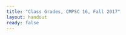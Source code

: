 ```yaml
---
title: "Class Grades, CMPSC 16, Fall 2017"
layout: handout
ready: false
---
```

<h2>
<!---
[Click here for the class grades.](https://www.cs.ucsb.edu/~shao158/){: target="_blank"} </h2>
<strong>Instructions</strong>: put your perm ID number in the box, click the button!

Questions? Post them on Piazza or email TA Jinjin Shao at [mailto:jinjin_shao@cs.ucsb.edu](mailto:jinjin_shao@cs.ucsb.edu){: target="_blank"}

Also, [FINAL CLASS GRADES ARE HERE!](https://www.cs.ucsb.edu/~zmatni/cs16f17/CS16F17_Grades.htm){: target="_blank"}
-->
